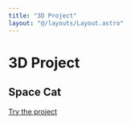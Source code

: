```yaml
---
title: "3D Project"
layout: "@/layouts/Layout.astro"
---
```

# 3D Project

## Space Cat

[Try the project](/projects/3d/try)



